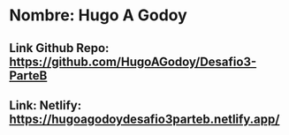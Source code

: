 # Nombre: Hugo A Godoy
## Link Github Repo: https://github.com/HugoAGodoy/Desafio3-ParteB
## Link: Netlify: https://hugoagodoydesafio3parteb.netlify.app/

